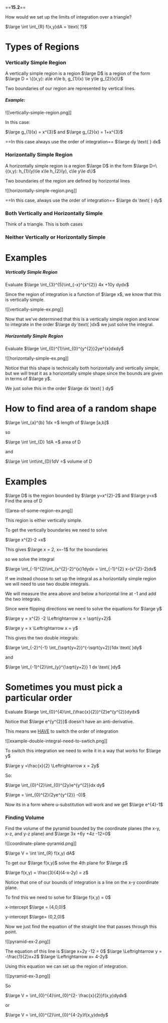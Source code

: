 ==**15.2**==

How would we set up the limits of integration over a triangle?

$\large \int \int_{R} f(x,y)dA = \text{ ?}$

# Types of Regions

### Vertically Simple Region

A vertically simple region is a region $\large D$ is a region of the form $\large D = \{(x,y): a\le x\le b, g_{1}(x) \le y\le g_{2}(x)\}$

Two boundaries of our region are represented by vertical lines.
##### Example:
![[vertically-simple-region.png]]

In this case:

$\large g_{1}(x) = x^{3}$
and
$\large g_{2}(x) = 1+x^{3}$

==In this case always use the order of integration== $\large dy \text{ } dx$

### Horizontally Simple Region

A horizontally simple region is a region $\large D$ in the form $\large D=\{(x,y): h_{1}(y)\le x\le h_{2}(y), c\le y\le d\}$

Two boundaries of the region are defined by  horizontal lines

![[horizontally-simple-region.png]]

==In this case, always use the order of integration== $\large dx \text{ } dy$

### Both Vertically and Horizontally Simple

Think of a triangle. This is both cases

### Neither Vertically or Horizontally Simple

# Examples

##### Vertically Simple Region
Evaluate $\large \int_{3}^{5}\int_{-x}^{x^{2}} 4x +10y dydx$

Since the region of integration is a function of $\large x$, we know that this is vertically simple.

![[vertically-simple-ex.png]]

Now that we've determined that this is a vertically simple region and know to integrate in the order $\large dy \text{ }dx$ we just solve the integral.


##### Horizontally Simple Region

Evaluate $\large \int_{0}^{1}\int_{0}^{y^{2}}2ye^{x}dxdy$

![[horizontally-simple-ex.png]]

Notice that this shape is technically both horizontally and vertically simple, but we will treat it as a horizontally simple shape since the bounds are given in terms of $\large y$.

We just solve this in the order $\large dx \text{ } dy$


# How to find area of a random shape

$\large \int_{a}^{b} 1dx =$ length of $\large [a,b]$

so

$\large \int \int_{D} 1dA =$  area of D

and

$\large \int \int\int_{D}1dV =$ volume of D

# Examples

$\large D$ is the region bounded by $\large y=x^{2}-2$ and $\large y=x$ 
Find the area of D

![[area-of-some-region-ex.png]]

This region is either vertically simple.

To get the vertically boundaries we need to solve

$\large x^{2}-2 =x$

This gives $\large x = 2, x=-1$ for the boundaries

so we solve the integral

$\large \int_{-1}^{2}\int_{x^{2}-2}^{x}1dydx = \int_{-1}^{2} x-(x^{2}-2)dx$

If we instead choose to set up the integral as a horizontally simple region we will need to use two double integrals.

We will measure the area above and below a horizontal line at -1 and add the two integrals.

Since were flipping directions we need to solve the equations for $\large y$

$\large y = x^{2} -2 \Leftrightarrow x = \sqrt{y+2}$

$\large  y = x \Leftrightarrow x = y$

This gives the two double integrals:

$\large \int_{-2}^{-1} \int_{\sqrt{y+2}}^{-\sqrt{y+2}}1dx \text{ }dy$

and

$\large \int_{-1}^{2}\int_{y}^{\sqrt{y+2}} 1 dx \text{ }dy$

# Sometimes you must pick a particular order

Evaluate $\large \int_{0}^{4}\int_{\frac{x}{2}}^{2}e^{y^{2}}dydx$

Notice that $\large e^{y^{2}}$ doesn't have an anti-derivative.

This means we <u>HAVE</u> to switch the order of integration

![[example-double-integral-need-to-swtich.png]]

To switch this integration we need to write it in a way that works for $\large y$

$\large y =\frac{x}{2} \Leftrightarrow x = 2y$

So:

$\large \int_{0}^{2}\int_{0}^{2y}e^{y^{2}}dx dy$

$\large = \int_{0}^{2}(2ye^{y^{2}} -0)$

Now its in a form where u-substitution will work and we get $\large e^{4}-1$

### Finding Volume

Find the volume of the pyramid bounded by the coordinate planes (the x-y, x-z, and y-z plane) and $\large 3x +6y +4z -12=0$

![[coordinate-plane-pyramid.png]]

$\large V = \int \int_{R} f(x,y) dA$

To get our $\large f(x,y)$ solve the 4th plane for $\large z$

$\large f(x,y) =  \frac{3}{4}(4-x-2y) = z$

Notice that one of our bounds of integration is a line on the x-y coordinate plane.

To find this we need to solve for $\large f(x,y) = 0$

x-intercept $\large = (4,0,0)$

y-intercept $\large= (0,2,0)$

Now we just find the equation of the straight line that passes through this point.

![[pyramid-ex-2.png]]

The equation of this line is 
$\large x+2y -12 = 0$
$\large \Leftrightarrow y = -\frac{1}{2}x+2$
$\large \Leftrightarrow x= 4-2y$

Using this equation we can set up the region of integration.

![[pyramid-ex-3.png]]

So

$\large V = \int_{0}^{4}\int_{0}^{2- \frac{x}{2}}f(x,y)dydx$

or

$\large V = \int_{0}^{2}\int_{0}^{4-2y}f(x,y)dxdy$

